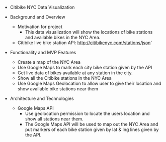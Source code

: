 * Citibike NYC Data Visualization

* Background and Overview
    * Motivation for project
        * This data visualization will show the locations of bike stations and available bikes in the NYC Area.  
    * Citibike live bike station API:  http://citibikenyc.com/stations/json'
    
* Functionality and MVP Features
    * Create a map of the NYC Area
    * Use Google Maps to mark each city bike station given by the API
    * Get live data of bikes available at any station in the city. 
    * Show all the Citibike stations in the NYC Area
    * Use Google Maps Geolocation to allow user to give their location and show available bike stations near them 

* Architecture and Technologies 
    * Google Maps API 
        * Use geolocation permission to locate the users location and show all stations near them. 
        * The Google Maps API will be used to map out the NYC Area and put markers of each bike station given by lat & lng lines given by the API. 
        

